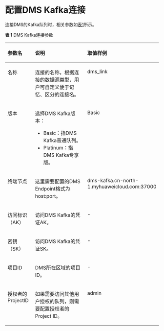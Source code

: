 # 配置DMS Kafka连接<a name="dayu_01_0038"></a>

连接DMS的Kafka队列时，相关参数如[表1](#zh-cn_topic_0143085538_table22075105144748)所示。

**表 1**  DMS Kafka连接参数

<a name="zh-cn_topic_0143085538_table22075105144748"></a>
<table><thead align="left"><tr id="zh-cn_topic_0143085538_row19905440144748"><th class="cellrowborder" valign="top" width="20.62%" id="mcps1.2.4.1.1"><p id="zh-cn_topic_0143085538_p1727937144748"><a name="zh-cn_topic_0143085538_p1727937144748"></a><a name="zh-cn_topic_0143085538_p1727937144748"></a>参数名</p>
</th>
<th class="cellrowborder" valign="top" width="58.19%" id="mcps1.2.4.1.2"><p id="zh-cn_topic_0143085538_p5745174144748"><a name="zh-cn_topic_0143085538_p5745174144748"></a><a name="zh-cn_topic_0143085538_p5745174144748"></a>说明</p>
</th>
<th class="cellrowborder" valign="top" width="21.19%" id="mcps1.2.4.1.3"><p id="zh-cn_topic_0143085538_p62705927144748"><a name="zh-cn_topic_0143085538_p62705927144748"></a><a name="zh-cn_topic_0143085538_p62705927144748"></a>取值样例</p>
</th>
</tr>
</thead>
<tbody><tr id="zh-cn_topic_0143085538_row11298866916"><td class="cellrowborder" valign="top" width="20.62%" headers="mcps1.2.4.1.1 "><p id="zh-cn_topic_0143085538_p15298176296"><a name="zh-cn_topic_0143085538_p15298176296"></a><a name="zh-cn_topic_0143085538_p15298176296"></a>名称</p>
</td>
<td class="cellrowborder" valign="top" width="58.19%" headers="mcps1.2.4.1.2 "><p id="zh-cn_topic_0143085538_p1369564463813"><a name="zh-cn_topic_0143085538_p1369564463813"></a><a name="zh-cn_topic_0143085538_p1369564463813"></a>连接的名称，根据连接的数据源类型，用户可自定义便于记忆、区分的连接名。</p>
</td>
<td class="cellrowborder" valign="top" width="21.19%" headers="mcps1.2.4.1.3 "><p id="zh-cn_topic_0143085538_p19298156493"><a name="zh-cn_topic_0143085538_p19298156493"></a><a name="zh-cn_topic_0143085538_p19298156493"></a>dms_link</p>
</td>
</tr>
<tr id="zh-cn_topic_0143085538_row87539715534"><td class="cellrowborder" valign="top" width="20.62%" headers="mcps1.2.4.1.1 "><p id="zh-cn_topic_0143085538_p1375357165315"><a name="zh-cn_topic_0143085538_p1375357165315"></a><a name="zh-cn_topic_0143085538_p1375357165315"></a>版本</p>
</td>
<td class="cellrowborder" valign="top" width="58.19%" headers="mcps1.2.4.1.2 "><p id="zh-cn_topic_0143085538_p147692714538"><a name="zh-cn_topic_0143085538_p147692714538"></a><a name="zh-cn_topic_0143085538_p147692714538"></a>选择DMS Kafka版本：</p>
<a name="zh-cn_topic_0143085538_ul182931744102816"></a><a name="zh-cn_topic_0143085538_ul182931744102816"></a><ul id="zh-cn_topic_0143085538_ul182931744102816"><li>Basic：指DMS Kafka普通队列。</li><li>Platinum：指DMS Kafka专享版。</li></ul>
</td>
<td class="cellrowborder" valign="top" width="21.19%" headers="mcps1.2.4.1.3 "><p id="zh-cn_topic_0143085538_p2076910795316"><a name="zh-cn_topic_0143085538_p2076910795316"></a><a name="zh-cn_topic_0143085538_p2076910795316"></a>Basic</p>
</td>
</tr>
<tr id="zh-cn_topic_0143085538_row1634161118531"><td class="cellrowborder" valign="top" width="20.62%" headers="mcps1.2.4.1.1 "><p id="zh-cn_topic_0143085538_p134191195311"><a name="zh-cn_topic_0143085538_p134191195311"></a><a name="zh-cn_topic_0143085538_p134191195311"></a>终端节点</p>
</td>
<td class="cellrowborder" valign="top" width="58.19%" headers="mcps1.2.4.1.2 "><p id="zh-cn_topic_0143085538_p10479147165612"><a name="zh-cn_topic_0143085538_p10479147165612"></a><a name="zh-cn_topic_0143085538_p10479147165612"></a>这里需要配置的DMS Endpoint格式为host:port。</p>
</td>
<td class="cellrowborder" valign="top" width="21.19%" headers="mcps1.2.4.1.3 "><p id="zh-cn_topic_0143085538_p1674519527376"><a name="zh-cn_topic_0143085538_p1674519527376"></a><a name="zh-cn_topic_0143085538_p1674519527376"></a>dms-kafka.cn-north-1.myhuaweicloud.com:37000</p>
</td>
</tr>
<tr id="zh-cn_topic_0143085538_row745662217380"><td class="cellrowborder" valign="top" width="20.62%" headers="mcps1.2.4.1.1 "><p id="zh-cn_topic_0143085538_p31612872145433"><a name="zh-cn_topic_0143085538_p31612872145433"></a><a name="zh-cn_topic_0143085538_p31612872145433"></a>访问标识（AK）</p>
</td>
<td class="cellrowborder" valign="top" width="58.19%" headers="mcps1.2.4.1.2 "><p id="zh-cn_topic_0143085538_p181471423104"><a name="zh-cn_topic_0143085538_p181471423104"></a><a name="zh-cn_topic_0143085538_p181471423104"></a>访问DMS Kafka的凭证AK。</p>
</td>
<td class="cellrowborder" valign="top" width="21.19%" headers="mcps1.2.4.1.3 "><p id="zh-cn_topic_0143085538_p5195678145433"><a name="zh-cn_topic_0143085538_p5195678145433"></a><a name="zh-cn_topic_0143085538_p5195678145433"></a>-</p>
</td>
</tr>
<tr id="zh-cn_topic_0143085538_row192672348380"><td class="cellrowborder" valign="top" width="20.62%" headers="mcps1.2.4.1.1 "><p id="zh-cn_topic_0143085538_p29552890145433"><a name="zh-cn_topic_0143085538_p29552890145433"></a><a name="zh-cn_topic_0143085538_p29552890145433"></a>密钥（SK）</p>
</td>
<td class="cellrowborder" valign="top" width="58.19%" headers="mcps1.2.4.1.2 "><p id="zh-cn_topic_0143085538_p5143112316010"><a name="zh-cn_topic_0143085538_p5143112316010"></a><a name="zh-cn_topic_0143085538_p5143112316010"></a>访问DMS Kafka的凭证SK。</p>
</td>
<td class="cellrowborder" valign="top" width="21.19%" headers="mcps1.2.4.1.3 "><p id="zh-cn_topic_0143085538_p32797946145433"><a name="zh-cn_topic_0143085538_p32797946145433"></a><a name="zh-cn_topic_0143085538_p32797946145433"></a>-</p>
</td>
</tr>
<tr id="zh-cn_topic_0143085538_row1392892065413"><td class="cellrowborder" valign="top" width="20.62%" headers="mcps1.2.4.1.1 "><p id="zh-cn_topic_0143085538_p1016019285015"><a name="zh-cn_topic_0143085538_p1016019285015"></a><a name="zh-cn_topic_0143085538_p1016019285015"></a>项目ID</p>
</td>
<td class="cellrowborder" valign="top" width="58.19%" headers="mcps1.2.4.1.2 "><p id="zh-cn_topic_0143085538_p1637616424613"><a name="zh-cn_topic_0143085538_p1637616424613"></a><a name="zh-cn_topic_0143085538_p1637616424613"></a>DMS所在区域的项目ID。</p>
</td>
<td class="cellrowborder" valign="top" width="21.19%" headers="mcps1.2.4.1.3 "><p id="zh-cn_topic_0143085538_p11608245019"><a name="zh-cn_topic_0143085538_p11608245019"></a><a name="zh-cn_topic_0143085538_p11608245019"></a>-</p>
</td>
</tr>
<tr id="zh-cn_topic_0143085538_row4287224185416"><td class="cellrowborder" valign="top" width="20.62%" headers="mcps1.2.4.1.1 "><p id="zh-cn_topic_0143085538_p10285208143916"><a name="zh-cn_topic_0143085538_p10285208143916"></a><a name="zh-cn_topic_0143085538_p10285208143916"></a>授权者的ProjectID</p>
</td>
<td class="cellrowborder" valign="top" width="58.19%" headers="mcps1.2.4.1.2 "><p id="zh-cn_topic_0143085538_p12287142410545"><a name="zh-cn_topic_0143085538_p12287142410545"></a><a name="zh-cn_topic_0143085538_p12287142410545"></a>如果需要访问其他用户授权的队列，则需要配置授权者的Project ID。</p>
</td>
<td class="cellrowborder" valign="top" width="21.19%" headers="mcps1.2.4.1.3 "><p id="zh-cn_topic_0143085538_p428782415548"><a name="zh-cn_topic_0143085538_p428782415548"></a><a name="zh-cn_topic_0143085538_p428782415548"></a>admin</p>
</td>
</tr>
</tbody>
</table>

